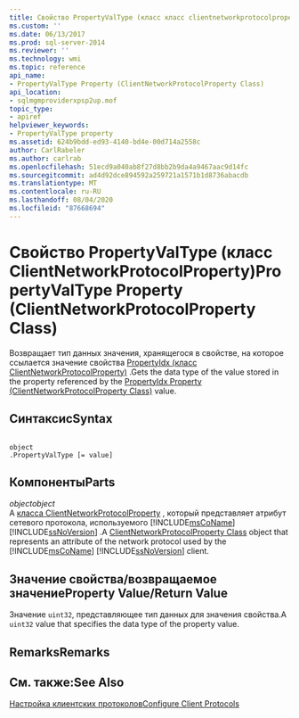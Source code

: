 ```yaml
---
title: Свойство PropertyValType (класс класс clientnetworkprotocolproperty) | Документация Майкрософт
ms.custom: ''
ms.date: 06/13/2017
ms.prod: sql-server-2014
ms.reviewer: ''
ms.technology: wmi
ms.topic: reference
api_name:
- PropertyValType Property (ClientNetworkProtocolProperty Class)
api_location:
- sqlmgmproviderxpsp2up.mof
topic_type:
- apiref
helpviewer_keywords:
- PropertyValType property
ms.assetid: 624b9bdd-ed93-4140-bd4e-00d714a2558c
author: CarlRabeler
ms.author: carlrab
ms.openlocfilehash: 51ecd9a040ab8f27d8bb2b9da4a9467aac9d14fc
ms.sourcegitcommit: ad4d92dce894592a259721a1571b1d8736abacdb
ms.translationtype: MT
ms.contentlocale: ru-RU
ms.lasthandoff: 08/04/2020
ms.locfileid: "87668694"
---
```

# <a name="propertyvaltype-property-clientnetworkprotocolproperty-class"></a><span data-ttu-id="d0df2-102">Свойство PropertyValType (класс ClientNetworkProtocolProperty)</span><span class="sxs-lookup"><span data-stu-id="d0df2-102">PropertyValType Property (ClientNetworkProtocolProperty Class)</span></span>
  <span data-ttu-id="d0df2-103">Возвращает тип данных значения, хранящегося в свойстве, на которое ссылается значение свойства [PropertyIdx (класс ClientNetworkProtocolProperty)](clientnetworkprotocolproperty-class.md) .</span><span class="sxs-lookup"><span data-stu-id="d0df2-103">Gets the data type of the value stored in the property referenced by the [PropertyIdx Property (ClientNetworkProtocolProperty Class)](clientnetworkprotocolproperty-class.md) value.</span></span>  
  
## <a name="syntax"></a><span data-ttu-id="d0df2-104">Синтаксис</span><span class="sxs-lookup"><span data-stu-id="d0df2-104">Syntax</span></span>  
  
```  
  
object  
.PropertyValType [= value]  
```  
  
## <a name="parts"></a><span data-ttu-id="d0df2-105">Компоненты</span><span class="sxs-lookup"><span data-stu-id="d0df2-105">Parts</span></span>  
 <span data-ttu-id="d0df2-106">*object*</span><span class="sxs-lookup"><span data-stu-id="d0df2-106">*object*</span></span>  
 <span data-ttu-id="d0df2-107">A [класса ClientNetworkProtocolProperty](clientnetworkprotocolproperty-class.md) , который представляет атрибут сетевого протокола, используемого [!INCLUDE[msCoName](../../../includes/msconame-md.md)] [!INCLUDE[ssNoVersion](../../../includes/ssnoversion-md.md)] .</span><span class="sxs-lookup"><span data-stu-id="d0df2-107">A [ClientNetworkProtocolProperty Class](clientnetworkprotocolproperty-class.md) object that represents an attribute of the network protocol used by the [!INCLUDE[msCoName](../../../includes/msconame-md.md)] [!INCLUDE[ssNoVersion](../../../includes/ssnoversion-md.md)] client.</span></span>  
  
## <a name="property-valuereturn-value"></a><span data-ttu-id="d0df2-108">Значение свойства/возвращаемое значение</span><span class="sxs-lookup"><span data-stu-id="d0df2-108">Property Value/Return Value</span></span>  
 <span data-ttu-id="d0df2-109">Значение `uint32`, представляющее тип данных для значения свойства.</span><span class="sxs-lookup"><span data-stu-id="d0df2-109">A `uint32` value that specifies the data type of the property value.</span></span>  
  
## <a name="remarks"></a><span data-ttu-id="d0df2-110">Remarks</span><span class="sxs-lookup"><span data-stu-id="d0df2-110">Remarks</span></span>  
  
## <a name="see-also"></a><span data-ttu-id="d0df2-111">См. также:</span><span class="sxs-lookup"><span data-stu-id="d0df2-111">See Also</span></span>  
 [<span data-ttu-id="d0df2-112">Настройка клиентских протоколов</span><span class="sxs-lookup"><span data-stu-id="d0df2-112">Configure Client Protocols</span></span>](../../../database-engine/configure-windows/configure-client-protocols.md)  
  
  
